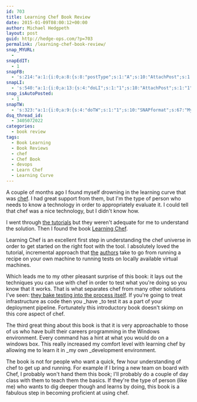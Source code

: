 ```yaml
---
id: 703
title: Learning Chef Book Review
date: 2015-01-09T08:00:12+00:00
author: Michael Hedgpeth
layout: post
guid: http://hedge-ops.com/?p=703
permalink: /learning-chef-book-review/
snap_MYURL:
  - 
snapEdIT:
  - 1
snapFB:
  - 's:214:"a:1:{i:0;a:8:{s:8:"postType";s:1:"A";s:10:"AttachPost";s:1:"2";s:10:"SNAPformat";s:16:"%TITLE% - %SURL%";s:9:"isAutoImg";s:1:"A";s:8:"imgToUse";s:0:"";s:9:"isAutoURL";s:1:"A";s:8:"urlToUse";s:0:"";s:4:"doFB";i:0;}}";'
snapLI:
  - 's:540:"a:1:{i:0;a:13:{s:4:"doLI";s:1:"1";s:10:"AttachPost";s:1:"1";s:10:"SNAPformat";s:41:"New post has been published on %SITENAME%";s:11:"SNAPformatT";s:18:"New Post - %TITLE%";s:9:"isAutoImg";s:1:"A";s:8:"imgToUse";s:0:"";s:9:"isAutoURL";s:1:"A";s:8:"urlToUse";s:0:"";s:11:"isPrePosted";s:1:"1";s:8:"isPosted";s:1:"1";s:4:"pgID";s:19:"5959320146865639425";s:7:"postURL";s:124:"https://www.linkedin.com/updates?discuss=&amp;scope=16659297&amp;stype=M&amp;topic=5959320146865639425&amp;type=U&amp;a=yBib";s:5:"pDate";s:19:"2015-01-09 14:10:41";}}";'
snap_isAutoPosted:
  - 1
snapTW:
  - 's:323:"a:1:{i:0;a:9:{s:4:"doTW";s:1:"1";s:10:"SNAPformat";s:67:"My review of Learning Chef by @misheska and @sethvargo %SURL% #chef";s:8:"attchImg";s:1:"1";s:9:"isAutoImg";s:1:"A";s:8:"imgToUse";s:0:"";s:11:"isPrePosted";s:1:"1";s:8:"isPosted";s:1:"1";s:4:"pgID";s:18:"553554467539271681";s:5:"pDate";s:19:"2015-01-09 14:10:44";}}";'
dsq_thread_id:
  - 3405072022
categories:
  - book review
tags:
  - Book Learning
  - Book Reviews
  - chef
  - Chef Book
  - devops
  - Learn Chef
  - Learning Curve
---
```

A couple of months ago I found myself drowning in the learning curve that was [chef](http://chef.io). I had great support from them, but I'm the type of person who needs to know a technology in order to appropriately evaluate it. I could tell that chef was a nice technology, but I didn't know how.

I went through [the tutorials](https://learn.chef.io/) but they weren't adequate for me to understand the solution. Then I found the book [Learning Chef](http://amzn.to/1Ajqayd).<!--more-->

Learning Chef is an excellent first step in understanding the chef universe in order to get started on the right foot with the tool. I absolutely loved the tutorial, incremental approach that [the](http://misheska.com/) [authors](https://sethvargo.com/) take to go from running a recipe on your own machine to running tests on locally available virtual machines.

Which leads me to my other pleasant surprise of this book: it lays out the techniques you can use with chef in order to test what you're doing so you know that it works. That is what separates chef from many other solutions I've seen: [they bake testing into the process itself](http://kitchen.ci/). If you're going to treat infrastructure as code then you _have _to test it as a part of your deployment pipeline. Fortunately this introductory book doesn't skimp on this core aspect of chef.

The third great thing about this book is that it is very approachable to those of us who have built their careers programming in the Windows environment. Every command has a hint at what you would do on a windows box. This really increased my comfort level with learning chef by allowing me to learn it in _my own _development environment.

The book is not for people who want a quick, few hour understanding of chef to get up and running. For example if I bring a new team on board with Chef, I probably won't hand them this book; I'll probably do a couple of day class with them to teach them the basics. If they're the type of person (like me) who wants to dig deeper though and learns by doing, this book is a fabulous step in becoming proficient at using chef.